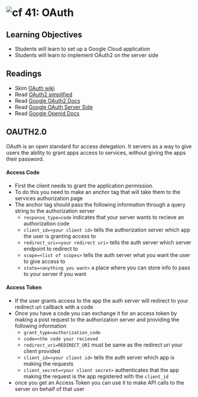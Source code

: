 ![cf](http://i.imgur.com/7v5ASc8.png) 41: OAuth 
===

## Learning Objectives
* Students will learn to set up a Google Cloud application
* Students will learn to implement OAuth2 on the server side 

## Readings
* Skim [OAuth wiki](https://en.wikipedia.org/wiki/OAuth)
* Read [OAuth2 simplified](https://aaronparecki.com/oauth-2-simplified/)
* Read [Google OAuth2 Docs](https://developers.google.com/identity/protocols/OAuth2)
* Read [Google OAuth Server Side](https://developers.google.com/identity/protocols/OAuth2WebServer)
* Read [Google Openid Docs](https://developers.google.com/identity/protocols/OpenIDConnect)

## OAUTH2.0
OAuth is an open standard for access delegation. It servers as a way to give users the ability to grant apps access to services, without giving the apps their password. 

#### Access Code
* First the client needs to grant the application permission.
* To do this you need to make an anchor tag that will take them to the services authorization page
* The anchor tag should pass the following information through a query string to the authorization server
  * `response_type=code` indicates that your server wants to recieve an authorization code
  * `client_id=<your client id>` tells the authorization server which app the user is granting access to
  * `redirect_uri=<your redirect uri>` tells the auth server which server endpoint to redirect to 
  * `scope=<list of scopes>` tells the auth server what you want the user to give access to 
  * `state=<anything you want>` a place where you can store info to pass to your server if you want

#### Access Token
* If the user grants access to the app the auth server will redirect to your redirect uri callback with a code
* Once you have a code you can exchange it for an access token by making a post request to the authorization server and providing the following information
  * `grant_type=authorization_code`
  * `code=<the code your recieved`
  * `redirect_uri=REDIRECT_URI` must be same as the redirect uri your client provided
  * `client_id=<your client id>` tells the auth server which app is making the requests
  * `client_secret=<your client secret>` authenticates that the app making the request is the app registered with the `client_id` 
* once you get an Access Token you can use it to make API calls to the server on behalf of that user 
